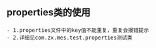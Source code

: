 
## properties类的使用
    - 1.properties文件中的key值不能重复，重复会报错提示
    - 2.详细见com.zx.mes.test.properties测试类
    
